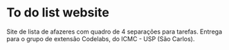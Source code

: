 # To do list website

Site de lista de afazeres com quadro de 4 separações para tarefas. 
Entrega para o grupo de extensão Codelabs, do ICMC - USP (São Carlos).
